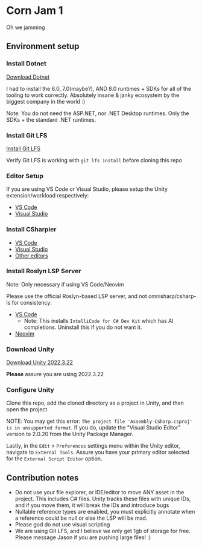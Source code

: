 # Corn Jam 1

Oh we jamming

## Environment setup

### Install Dotnet

[Download Dotnet](https://dotnet.microsoft.com/en-us/download/dotnet)

I had to install the 6.0, 7.0(maybe?), AND 8.0 runtimes + SDKs for all of the
tooling to work correctly. Absolutely insane & janky ecosystem by the biggest
company in the world :)

Note: You do not need the ASP.NET, nor .NET Desktop runtimes. Only the SDKs +
the standard .NET runtimes.

### Install Git LFS

[Install Git LFS](https://docs.github.com/en/repositories/working-with-files/managing-large-files/installing-git-large-file-storage)

Verify Git LFS is working with `git lfs install` before cloning this repo

### Editor Setup

If you are using VS Code or Visual Studio, please setup the Unity
extension/workload respectively:

- [VS Code](https://marketplace.visualstudio.com/items?itemName=visualstudiotoolsforunity.vstuc)
- [Visual Studio](https://learn.microsoft.com/en-us/visualstudio/gamedev/unity/get-started/getting-started-with-visual-studio-tools-for-unity?pivots=windows#install-visual-studio-and-unity)

### Install CSharpier

- [VS Code](https://marketplace.visualstudio.com/items?itemName=csharpier.csharpier-vscode)
- [Visual Studio](https://marketplace.visualstudio.com/items?itemName=csharpier.CSharpier)
- [Other editors](https://csharpier.com/docs/Editors)

### Install Roslyn LSP Server

Note: Only necessary if using VS Code/Neovim

Please use the official Roslyn-based LSP server, and not omnisharp/csharp-ls for
consistency:

- [VS Code](https://marketplace.visualstudio.com/items?itemName=ms-dotnettools.csdevkit&ssr=false#overview)
  - Note: This installs `IntelliCode for C# Dev Kit` which has AI completions.
    Uninstall this if you do not want it.
- [Neovim](https://github.com/jmederosalvarado/roslyn.nvim)

### Download Unity

[Download Unity 2022.3.22](https://unity.com/releases/editor/whats-new/2022.3.22)

**Please** assure you are using 2022.3.22

### Configure Unity

Clone this repo, add the cloned directory as a project in Unity, and then open
the project.

NOTE: You may get this error: `The project file 'Assembly-CSharp.csproj' is in
unsupported format`. If you do, update the "Visual Studio Editor" version to
2.0.20 from the Unity Package Manager.

Lastly, in the `Edit` > `Preferences` settings menu within the Unity editor,
navigate to `External Tools`. Assure you have your primary editor selected for
the `External Script Editor` option.

## Contribution notes

- Do not use your file explorer, or IDE/editor to move ANY asset in the project.
  This includes C# files. Unity tracks these files with unique IDs, and if you
  move them, it will break the IDs and introduce bugs
- Nullable reference types are enabled, you must explicitly annotate when a
  reference could be null or else the LSP will be mad.
- Please god do not use visual scripting
- We are using Git LFS, and I believe we only get 1gb of storage for free.
  Please message Jason if you are pushing large files! :)
